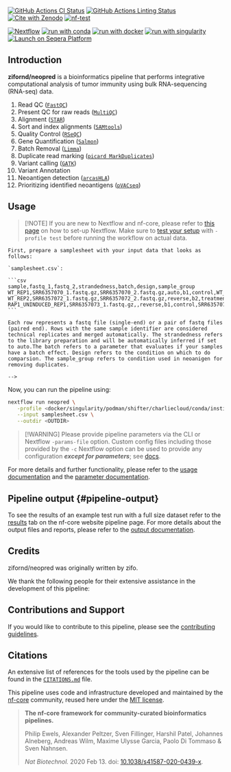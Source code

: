 [![GitHub Actions CI
Status](https://github.com/zifornd/neopred/actions/workflows/ci.yml/badge.svg)](https://github.com/zifornd/neopred/actions/workflows/ci.yml)
[![GitHub Actions Linting
Status](https://github.com/zifornd/neopred/actions/workflows/linting.yml/badge.svg)](https://github.com/zifornd/neopred/actions/workflows/linting.yml)[![Cite
with
Zenodo](http://img.shields.io/badge/DOI-10.5281/zenodo.XXXXXXX-1073c8?labelColor=000000)](https://doi.org/10.5281/zenodo.XXXXXXX)
[![nf-test](https://img.shields.io/badge/unit_tests-nf--test-337ab7.svg)](https://www.nf-test.com)

[![Nextflow](https://img.shields.io/badge/nextflow%20DSL2-%E2%89%A523.04.0-23aa62.svg)](https://www.nextflow.io/)
[![run with
conda](http://img.shields.io/badge/run%20with-conda-3EB049?labelColor=000000&logo=anaconda)](https://docs.conda.io/en/latest/)
[![run with
docker](https://img.shields.io/badge/run%20with-docker-0db7ed?labelColor=000000&logo=docker)](https://www.docker.com/)
[![run with
singularity](https://img.shields.io/badge/run%20with-singularity-1d355c.svg?labelColor=000000)](https://sylabs.io/docs/)
[![Launch on Seqera
Platform](https://img.shields.io/badge/Launch%20%F0%9F%9A%80-Seqera%20Platform-%234256e7)](https://cloud.seqera.io/launch?pipeline=https://github.com/zifornd/neopred)

## Introduction

**zifornd/neopred** is a bioinformatics pipeline that performs integrative
computational analysis of tumor immunity using bulk RNA-sequencing
(RNA-seq) data.

1.  Read QC
    ([`FastQC`](https://www.bioinformatics.babraham.ac.uk/projects/fastqc/))
2.  Present QC for raw reads ([`MultiQC`](http://multiqc.info/))
3.  Alignment ([`STAR`](https://github.com/alexdobin/STAR))
4.  Sort and index alignments
    ([`SAMtools`](https://sourceforge.net/projects/samtools/files/samtools/))
5.  Quality Control
    ([`RSeQC`](https://github.com/MonashBioinformaticsPlatform/RSeQC))
6.  Gene Quantification
    ([`Salmon`](https://combine-lab.github.io/salmon/))
7.  Batch Removal
    ([`Limma`](https://www.bioconductor.org/packages/release/bioc/html/limma.html))
8.  Duplicate read marking
    ([`picard MarkDuplicates`](https://broadinstitute.github.io/picard/))
9.  Variant calling ([`GATK`](https://github.com/broadinstitute/gatk))
10. Variant Annotation
11. Neoantigen detection
    ([`arcasHLA`](https://github.com/RabadanLab/arcasHLA))
12. Prioritizing identified neoantigens
    ([`pVACseq`](https://github.com/griffithlab/pVAC-Seq))

## Usage

> [!NOTE] If you are new to Nextflow and nf-core, please refer to [this
> page](https://nf-co.re/docs/usage/installation) on how to set-up
> Nextflow. Make sure to [test your
> setup](https://nf-co.re/docs/usage/introduction#how-to-run-a-pipeline)
> with `-profile test` before running the workflow on actual data.

````{=html}
First, prepare a samplesheet with your input data that looks as follows:

`samplesheet.csv`:

```csv
sample,fastq_1,fastq_2,strandedness,batch,design,sample_group
WT_REP1,SRR6357070_1.fastq.gz,SRR6357070_2.fastq.gz,auto,b1,control,WT_REP1_1
WT_REP2,SRR6357072_1.fastq.gz,SRR6357072_2.fastq.gz,reverse,b2,treatment,WT_REP2_1
RAP1_UNINDUCED_REP1,SRR6357073_1.fastq.gz,,reverse,b1,control,SRR6357073_a,RAP1_UNINDUCED_REP1_1
```

Each row represents a fastq file (single-end) or a pair of fastq files (paired end). Rows with the same sample identifier are considered technical replicates and merged automatically. The strandedness refers to the library preparation and will be automatically inferred if set to auto.The batch refers to a parameter that evaluates if your samples have a batch effect. Design refers to the condition on which to do comparsion. The sample_group refers to condition used in neoanigen for removing duplicates.

-->
````

Now, you can run the pipeline using:

```bash
nextflow run neopred \
   -profile <docker/singularity/podman/shifter/charliecloud/conda/institute> \
   --input samplesheet.csv \
   --outdir <OUTDIR>
```

> [!WARNING] Please provide pipeline parameters via the CLI or Nextflow
> `-params-file` option. Custom config files including those provided by
> the `-c` Nextflow option can be used to provide any configuration
> **_except for parameters_**; see
> [docs](https://nf-co.re/usage/configuration#custom-configuration-files).

For more details and further functionality, please refer to the [usage
documentation](https://nf-co.re/raredisease/usage) and the [parameter
documentation](https://nf-co.re/raredisease/parameters).

## Pipeline output {#pipeline-output}

To see the results of an example test run with a full size dataset refer
to the [results](https://nf-co.re/rnaseq/results) tab on the nf-core
website pipeline page. For more details about the output files and
reports, please refer to the [output
documentation](https://nf-co.re/raredisease/output).

## Credits

zifornd/neopred was originally written by zifo.

We thank the following people for their extensive assistance in the
development of this pipeline:

## Contributions and Support

If you would like to contribute to this pipeline, please see the
[contributing guidelines](.github/CONTRIBUTING.md).

## Citations

An extensive list of references for the tools used by the pipeline can
be found in the [`CITATIONS.md`](CITATIONS.md) file.

This pipeline uses code and infrastructure developed and maintained by
the [nf-core](https://nf-co.re) community, reused here under the [MIT
license](https://github.com/nf-core/tools/blob/master/LICENSE).

> **The nf-core framework for community-curated bioinformatics
> pipelines.**
>
> Philip Ewels, Alexander Peltzer, Sven Fillinger, Harshil Patel,
> Johannes Alneberg, Andreas Wilm, Maxime Ulysse Garcia, Paolo Di
> Tommaso & Sven Nahnsen.
>
> _Nat Biotechnol._ 2020 Feb 13. doi:
> [10.1038/s41587-020-0439-x](https://dx.doi.org/10.1038/s41587-020-0439-x).

